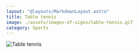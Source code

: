 ```yaml
---
layout: "@layouts/MarkdownLayout.astro"
title: Table tennis
image: ./assets/images-of-signs/table-tennis.gif
category: Sports
---
```


![Table tennis](@signs/table-tennis.gif)
